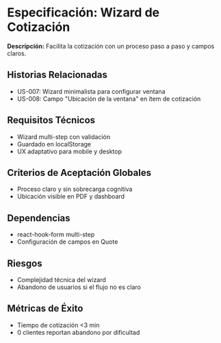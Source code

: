 # Especificación: Wizard de Cotización

**Descripción:**
Facilita la cotización con un proceso paso a paso y campos claros.

## Historias Relacionadas
- US-007: Wizard minimalista para configurar ventana
- US-008: Campo "Ubicación de la ventana" en ítem de cotización

## Requisitos Técnicos
- Wizard multi-step con validación
- Guardado en localStorage
- UX adaptativo para mobile y desktop

## Criterios de Aceptación Globales
- Proceso claro y sin sobrecarga cognitiva
- Ubicación visible en PDF y dashboard

## Dependencias
- react-hook-form multi-step
- Configuración de campos en Quote

## Riesgos
- Complejidad técnica del wizard
- Abandono de usuarios si el flujo no es claro

## Métricas de Éxito
- Tiempo de cotización <3 min
- 0 clientes reportan abandono por dificultad
